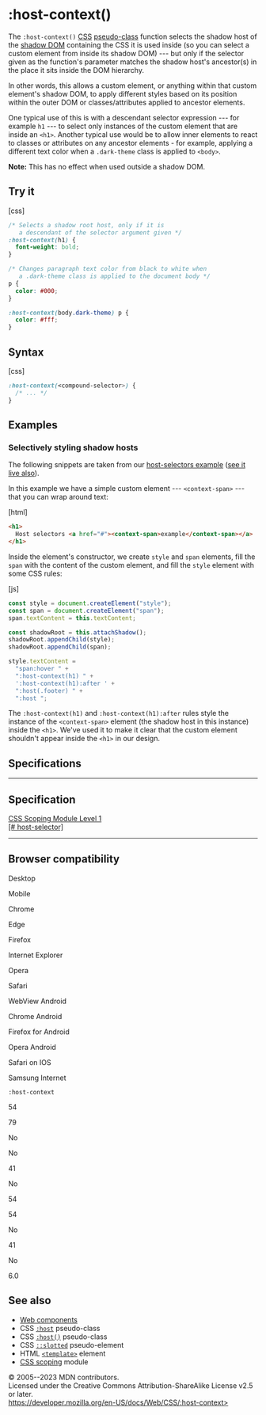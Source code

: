 :host-context()
===============

The `:host-context()`
[CSS](https://developer.mozilla.org/en-US/docs/Web/CSS)
[pseudo-class](pseudo-classes.md) function selects the shadow host of the
[shadow
DOM](https://developer.mozilla.org/en-US/docs/Web/API/Web_components/Using_shadow_DOM)
containing the CSS it is used inside (so you can select a custom element
from inside its shadow DOM) --- but only if the selector given as the
function\'s parameter matches the shadow host\'s ancestor(s) in the
place it sits inside the DOM hierarchy.

In other words, this allows a custom element, or anything within that
custom element\'s shadow DOM, to apply different styles based on its
position within the outer DOM or classes/attributes applied to ancestor
elements.

One typical use of this is with a descendant selector expression --- for
example `h1` --- to select only instances of the custom element that are
inside an `<h1>`. Another typical use would be to allow inner elements
to react to classes or attributes on any ancestor elements - for
example, applying a different text color when a `.dark-theme` class is
applied to `<body>`.

**Note:** This has no effect when used outside a shadow DOM.

Try it
------

[css]

```css
/* Selects a shadow root host, only if it is
   a descendant of the selector argument given */
:host-context(h1) {
  font-weight: bold;
}

/* Changes paragraph text color from black to white when
   a .dark-theme class is applied to the document body */
p {
  color: #000;
}

:host-context(body.dark-theme) p {
  color: #fff;
}
```

Syntax
------

[css]

```css
:host-context(<compound-selector>) {
  /* ... */
}
```

Examples
--------

### Selectively styling shadow hosts

The following snippets are taken from our [host-selectors
example](https://github.com/mdn/web-components-examples/tree/main/host-selectors)
([see it live
also](https://mdn.github.io/web-components-examples/host-selectors/)).

In this example we have a simple custom element --- `<context-span>` ---
that you can wrap around text:

[html]

```html
<h1>
  Host selectors <a href="#"><context-span>example</context-span></a>
</h1>
```

Inside the element\'s constructor, we create `style` and `span`
elements, fill the `span` with the content of the custom element, and
fill the `style` element with some CSS rules:

[js]

```js
const style = document.createElement("style");
const span = document.createElement("span");
span.textContent = this.textContent;

const shadowRoot = this.attachShadow();
shadowRoot.appendChild(style);
shadowRoot.appendChild(span);

style.textContent =
  "span:hover " +
  ":host-context(h1) " +
  ':host-context(h1):after ' +
  ":host(.footer) " +
  ":host ";
```

The `:host-context(h1)` and
`:host-context(h1):after` rules
style the instance of the `<context-span>` element (the shadow host in
this instance) inside the `<h1>`. We\'ve used it to make it clear that
the custom element shouldn\'t appear inside the `<h1>` in our design.

Specifications
--------------

  ------------------------------------------------------------------------------

Specification
  ------------------------------------------------------------------------------

  [CSS Scoping Module Level 1\
  [\#
  host-selector]](https://drafts.csswg.org/css-scoping/#host-selector)

  ------------------------------------------------------------------------------

Browser compatibility
---------------------

Desktop

Mobile

Chrome

Edge

Firefox

Internet Explorer

Opera

Safari

WebView Android

Chrome Android

Firefox for Android

Opera Android

Safari on IOS

Samsung Internet

`:host-context`

54

79

No

No

41

No

54

54

No

41

No

6.0

See also
--------

- [Web
    components](https://developer.mozilla.org/en-US/docs/Web/API/Web_components)
- CSS [`:host`](:host) pseudo-class
- CSS [`:host()`](:host_function) pseudo-class
- CSS [`::slotted`](::slotted) pseudo-element
- HTML
    [`<template>`](https://developer.mozilla.org/en-US/docs/Web/HTML/Element/template)
    element
- [CSS scoping](css_scoping.md) module

© 2005--2023 MDN contributors.\
Licensed under the Creative Commons Attribution-ShareAlike License v2.5
or later.\
https://developer.mozilla.org/en-US/docs/Web/CSS/:host-context>
